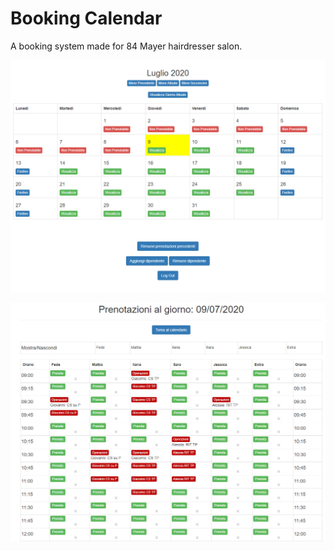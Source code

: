 # Booking Calendar

A booking system made for 84 Mayer hairdresser salon.

![Calendar](images/Calendar.png)

![Booking Page](images/BookingPage.png)